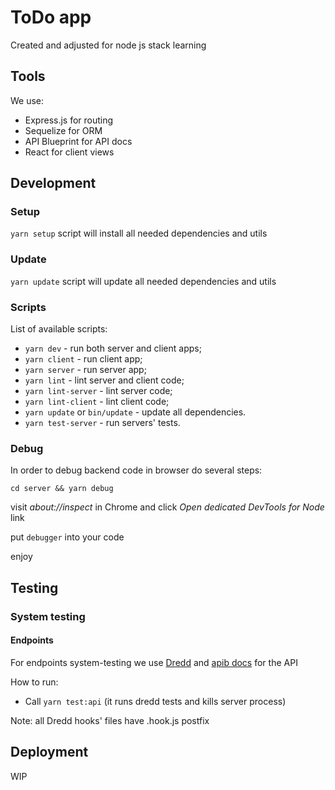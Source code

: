 # ToDo app

Created and adjusted for node js stack learning

## Tools

We use:

* Express.js for routing
* Sequelize for ORM
* API Blueprint for API docs
* React for client views

## Development

### Setup

`yarn setup` script will install all needed dependencies and utils

### Update

`yarn update` script will update all needed dependencies and utils

### Scripts

List of available scripts:

* `yarn dev` - run both server and client apps;
* `yarn client` - run client app;
* `yarn server` - run server app;
* `yarn lint` - lint server and client code;
* `yarn lint-server` - lint server code;
* `yarn lint-client` - lint client code;
* `yarn update` or `bin/update` - update all dependencies.
* `yarn test-server` - run servers' tests.

### Debug

In order to debug backend code in browser do several steps:

  `cd server && yarn debug`

  visit _about://inspect_ in Chrome and click *Open dedicated DevTools for Node* link

  put `debugger` into your code

  enjoy

## Testing

### System testing

#### Endpoints

For endpoints system-testing we use [Dredd](https://dredd.org/en/latest/) and [apib docs](./server/api-docs.apib) for the API

How to run:

* Call `yarn test:api`
  (it runs dredd tests and kills server process)

Note: all Dredd hooks' files have .hook.js postfix

## Deployment

WIP
